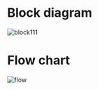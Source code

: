 # Block diagram

![block111](https://user-images.githubusercontent.com/89584926/133617002-8d630c31-bcea-4fb6-9eed-3a17aa1ccfbb.png)


# Flow chart

![flow](https://user-images.githubusercontent.com/89584926/133632746-a79683d1-bcfc-472f-90b5-952f59fe782f.png)

